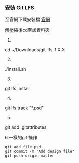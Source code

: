 ### 安裝 Git LFS
至官網下載安裝檔
[官網](https://git-lfs.github.com/)

解壓縮後cd至該資料夾

1.

  cd ~/Downloads/git-lfs-1.X.X

2.

  ./install.sh

3.

  git lfs install

4.

  git lfs track "*.psd"

5.

  git add .gitattributes

6.一樣的git 操作

```
git add file.psd 
git commit -m "Add design file" 
git push origin master
```

